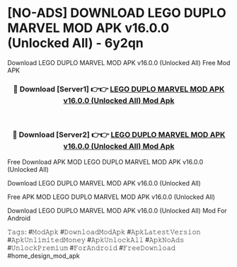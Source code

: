 # [NO-ADS] DOWNLOAD LEGO DUPLO MARVEL MOD APK v16.0.0 (Unlocked All) - 6y2qn
Download LEGO DUPLO MARVEL MOD APK v16.0.0 (Unlocked All) Free Mod APK

<div align="center">
<h3>🔴 Download [Server1] 👉👉 <a href="https://apk-comot.site?title=LEGO_DUPLO_MARVEL_MOD_APK_v16.0.0_(Unlocked_All)">LEGO DUPLO MARVEL MOD APK v16.0.0 (Unlocked All) Mod Apk</a></h3><br>

<h3>🔴 Download [Server2] 👉👉 <a href="https://apk-comot.site?title=LEGO_DUPLO_MARVEL_MOD_APK_v16.0.0_(Unlocked_All)">LEGO DUPLO MARVEL MOD APK v16.0.0 (Unlocked All) Mod Apk</a></h3>
</div>


Free Download APK MOD LEGO DUPLO MARVEL MOD APK v16.0.0 (Unlocked All)

Download LEGO DUPLO MARVEL MOD APK v16.0.0 (Unlocked All) 

Free APK MOD LEGO DUPLO MARVEL MOD APK v16.0.0 (Unlocked All) 

Download LEGO DUPLO MARVEL MOD APK v16.0.0 (Unlocked All) Mod For Android

𝚃𝚊𝚐𝚜: #𝙼𝚘𝚍𝙰𝚙𝚔 #𝙳𝚘𝚠𝚗𝚕𝚘𝚊𝚍𝙼𝚘𝚍𝙰𝚙𝚔 #𝙰𝚙𝚔𝙻𝚊𝚝𝚎𝚜𝚝𝚅𝚎𝚛𝚜𝚒𝚘𝚗 #𝙰𝚙𝚔𝚄𝚗𝚕𝚒𝚖𝚒𝚝𝚎𝚍𝙼𝚘𝚗𝚎𝚢 #𝙰𝚙𝚔𝚄𝚗𝚕𝚘𝚌𝚔𝙰𝚕𝚕 #𝙰𝚙𝚔𝙽𝚘𝙰𝚍𝚜 #𝚄𝚗𝚕𝚘𝚌𝚔𝙿𝚛𝚎𝚖𝚒𝚞𝚖 #𝙵𝚘𝚛𝙰𝚗𝚍𝚛𝚘𝚒𝚍 #𝙵𝚛𝚎𝚎𝙳𝚘𝚠𝚗𝚕𝚘𝚊𝚍 #home_design_mod_apk